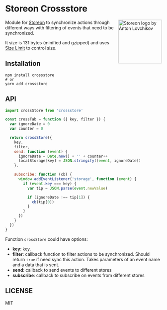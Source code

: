 # Storeon Crossstore

<img src="https://storeon.github.io/storeon/logo.svg" align="right"
     alt="Storeon logo by Anton Lovchikov" width="140">

Module for [Storeon] to synchronize actions through different ways with filtering of events that need to be synchronized.

It size is 131 bytes (minified and gzipped) and uses [Size Limit] to control size.

[Storeon]: https://github.com/storeon/storeon
[Size Limit]: https://github.com/ai/size-limit


## Installation

```
npm install crossstore
# or
yarn add crossstore
```

## API

```js
import crossStore from 'crossstore'

const crossTab = function ({ key, filter }) {
  var ignoreDate = 0
  var counter = 0

  return crossStore({
    key,
    filter,
    send: function (event) {
      ignoreDate = Date.now() + '' + counter++
      localStorage[key] = JSON.stringify([event, ignoreDate])
    },

    subscribe: function (cb) {
      window.addEventListener('storage', function (event) {
        if (event.key === key) {
          var tip = JSON.parse(event.newValue)

          if (ignoreDate !== tip[1]) {
            cb(tip[0])
          }
        }
      })
    }
  })
}
```

Function `crossStore` could have options:

* __key__: key.
* __filter__: callback function to filter actions to be synchronized. Should return `true` if need sync this action. Takes parameters of an event name and a data that is sent.
* __send__: callback to send events to different stores
* __subscribe__: callback to subscribe on events from different stores


## LICENSE

MIT
